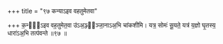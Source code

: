 +++
title = "९७ कन्याऽइव वहतुमेतवा"

+++
क॒न्या᳖ऽइव वह॒तुमेत॒वा उ॑ऽअ॒ञ्ज्य᳖ञ्जा॒नाऽअ॒भि चा॑कशीमि। यत्र॒ सोमः॑ सू॒यते॒ यत्र॑ य॒ज्ञो घृ॒तस्य॒ धारा॑ऽअ॒भि तत्प॑वन्ते ॥९७ ॥